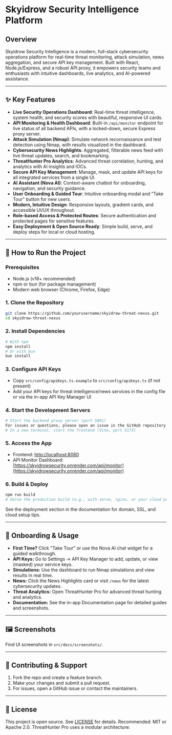 
# Skyidrow Security Intelligence Platform

## Overview
Skyidrow Security Intelligence is a modern, full-stack cybersecurity operations platform for real-time threat monitoring, attack simulation, news aggregation, and secure API key management. Built with React, Node.js/Express, and a robust API proxy, it empowers security teams and enthusiasts with intuitive dashboards, live analytics, and AI-powered assistance.

---

## ✨ Key Features

- **Live Security Operations Dashboard**: Real-time threat intelligence, system health, and security scores with beautiful, responsive UI cards.
- **API Monitoring & Health Dashboard**: Built-in `/api/monitor` endpoint for live status of all backend APIs, with a locked-down, secure Express proxy server.
- **Attack Simulation (Nmap)**: Simulate network reconnaissance and test detection using Nmap, with results visualized in the dashboard.
- **Cybersecurity News Highlights**: Aggregated, filterable news feed with live threat updates, search, and bookmarking.
- **ThreatHunter Pro Analytics**: Advanced threat correlation, hunting, and analytics with AI insights and IOCs.
- **Secure API Key Management**: Manage, mask, and update API keys for all integrated services from a single UI.
- **AI Assistant (Nova AI)**: Context-aware chatbot for onboarding, navigation, and security guidance.
- **User Onboarding & Guided Tour**: Intuitive onboarding modal and "Take Tour" button for new users.
- **Modern, Intuitive Design**: Responsive layouts, gradient cards, and accessible UI/UX throughout.
- **Role-based Access & Protected Routes**: Secure authentication and protected pages for sensitive features.
- **Easy Deployment & Open Source Ready**: Simple build, serve, and deploy steps for local or cloud hosting.

---

## 🚀 How to Run the Project

### Prerequisites
- Node.js (v18+ recommended)
- npm or bun (for package management)
- Modern web browser (Chrome, Firefox, Edge)

### 1. Clone the Repository
```sh
git clone https://github.com/yourusername/skyidrow-threat-nexus.git
cd skyidrow-threat-nexus
```

### 2. Install Dependencies
```sh
# With npm
npm install
# Or with bun
bun install
```

### 3. Configure API Keys
- Copy `src/config/apiKeys.ts.example` to `src/config/apiKeys.ts` (if not present)
- Add your API keys for threat intelligence/news services in the config file or via the in-app API Key Manager UI

### 4. Start the Development Servers
```sh
# Start the backend proxy server (port 5001)
For issues or questions, please open an issue in the GitHub repository or contact the development team at support@threathunterpro.com.
# In a new terminal, start the frontend (Vite, port 5173)

```

### 5. Access the App
- Frontend: [http://localhost:8080](http://localhost:5173)
- API Monitor Dashboard: [https://skyidrowsecurity.onrender.com/api/monitor](https://skyidrowsecurity.onrender.com/api/monitor)

### 6. Build & Deploy
```sh
npm run build
# Serve the production build (e.g., with serve, nginx, or your cloud provider)
```
See the deployment section in the documentation for domain, SSL, and cloud setup tips.

---

## 🧭 Onboarding & Usage

- **First Time?** Click "Take Tour" or use the Nova AI chat widget for a guided walkthrough.
- **API Keys:** Go to Settings → API Key Manager to add, update, or view (masked) your service keys.
- **Simulations:** Use the dashboard to run Nmap simulations and view results in real time.
- **News:** Click the News Highlights card or visit `/news` for the latest cybersecurity updates.
- **Threat Analytics:** Open ThreatHunter Pro for advanced threat hunting and analytics.
- **Documentation:** See the in-app Documentation page for detailed guides and screenshots.

---

## 🖼️ Screenshots
Find UI screenshots in `src/docs/screenshots/`.

---

## 🤝 Contributing & Support

1. Fork the repo and create a feature branch.
2. Make your changes and submit a pull request.
3. For issues, open a GitHub issue or contact the maintainers.

---

## 📄 License
This project is open source. See [LICENSE](LICENSE) for details. Recommended: MIT or Apache 2.0.
ThreatHunter Pro uses a modular architecture:
